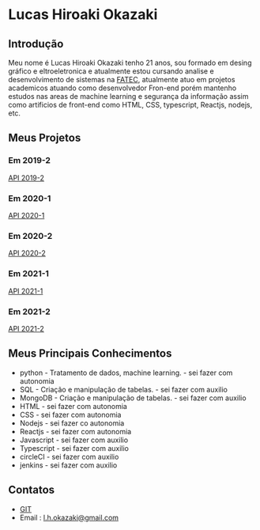 # Lucas Hiroaki Okazaki

## Introdução

Meu nome é Lucas Hiroaki Okazaki tenho 21 anos, sou formado em desing gráfico e eltroeletronica e atualmente estou cursando analise e desenvolvimento de sistemas na [FATEC](https://fatecsjc-prd.azurewebsites.net), atualmente atuo em projetos academicos atuando como desenvolvedor Fron-end porém mantenho estudos nas areas de machine learning e segurança da informação assim como artificios de front-end como HTML, CSS, typescript, Reactjs, nodejs, etc.



## Meus Projetos

### Em 2019-2
[API 2019-2](https://github.com/lucasokazaki/Portf-lio-Lucas-Hiroaki-Okazaki/blob/main/Portf%C3%B3lio%20API-2019-2.md)

### Em 2020-1
[API 2020-1](https://github.com/lucasokazaki/Portf-lio-Lucas-Hiroaki-Okazaki/blob/main/Portf%C3%B3lio%20API-2020-1.md)

### Em 2020-2
[API 2020-2](https://github.com/lucasokazaki/Portf-lio-Lucas-Hiroaki-Okazaki/blob/main/Portf%C3%B3lio%20API-2020-2.md)

### Em 2021-1
[API 2021-1](https://github.com/lucasokazaki/Portf-lio-Lucas-Hiroaki-Okazaki/blob/main/Portf%C3%B3lio%20API-2021-1.md)

### Em 2021-2
[API 2021-2](https://github.com/lucasokazaki/Portf-lio-Lucas-Hiroaki-Okazaki/blob/main/Portf%C3%B3lio%20API-2021-2.md)

## Meus Principais Conhecimentos
- python - Tratamento de dados, machine learning. - sei fazer com autonomia
- SQL - Criação e manipulação de tabelas. - sei fazer com auxilio
- MongoDB - Criação e manipulação de tabelas. - sei fazer com auxilio
- HTML - sei fazer com autonomia 
- CSS - sei fazer com autonomia 
- Nodejs - sei fazer co autonomia
- Reactjs - sei fazer com autonomia
- Javascript - sei fazer com auxilio
- Typescript - sei fazer com auxilio
- circleCI - sei fazer com auxilio
- jenkins - sei fazer com auxilio

## Contatos
* [GIT](https://github.com/lucasokazaki)
* Email : l.h.okazaki@gmail.com

